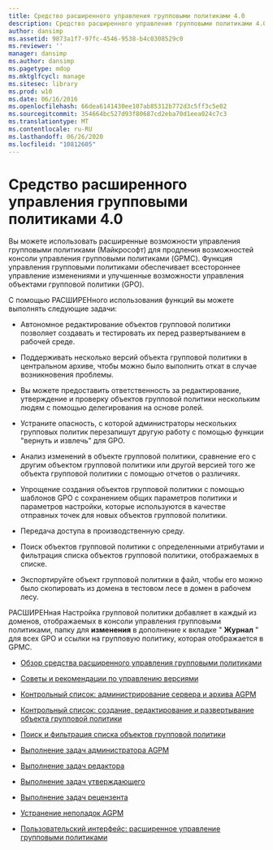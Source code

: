 ```yaml
---
title: Средство расширенного управления групповыми политиками 4.0
description: Средство расширенного управления групповыми политиками 4.0
author: dansimp
ms.assetid: 9873a1f7-97fc-4546-9538-b4c0308529c0
ms.reviewer: ''
manager: dansimp
ms.author: dansimp
ms.pagetype: mdop
ms.mktglfcycl: manage
ms.sitesec: library
ms.prod: w10
ms.date: 06/16/2016
ms.openlocfilehash: 66dea6141430ee107ab85312b772d3c5ff3c5e02
ms.sourcegitcommit: 354664bc527d93f80687cd2eba70d1eea024c7c3
ms.translationtype: MT
ms.contentlocale: ru-RU
ms.lasthandoff: 06/26/2020
ms.locfileid: "10812605"
---
```

# Средство расширенного управления групповыми политиками 4.0


Вы можете использовать расширенные возможности управления групповыми политиками (Майкрософт) для продления возможностей консоли управления групповыми политиками (GPMC). Функция управления групповыми политиками обеспечивает всестороннее управление изменениями и улучшенные возможности управления объектами групповой политики (GPO).

С помощью РАСШИРЕНного использования функций вы можете выполнять следующие задачи:

-   Автономное редактирование объектов групповой политики позволяет создавать и тестировать их перед развертыванием в рабочей среде.

-   Поддерживать несколько версий объекта групповой политики в центральном архиве, чтобы можно было выполнить откат в случае возникновения проблемы.

-   Вы можете предоставить ответственность за редактирование, утверждение и проверку объектов групповой политики нескольким людям с помощью делегирования на основе ролей.

-   Устраните опасность, с которой администраторы нескольких групповых политик перезапишут другую работу с помощью функции "вернуть и извлечь" для GPO.

-   Анализ изменений в объекте групповой политики, сравнение его с другим объектом групповой политики или другой версией того же объекта групповой политики с помощью отчетов о различиях.

-   Упрощение создания объектов групповой политики с помощью шаблонов GPO с сохранением общих параметров политики и параметров настройки, которые используются в качестве отправных точек для новых объектов групповой политики.

-   Передача доступа в производственную среду.

-   Поиск объектов групповой политики с определенными атрибутами и фильтрация списка объектов групповой политики, отображаемых в списке.

-   Экспортируйте объект групповой политики в файл, чтобы его можно было скопировать из домена в тестовом лесе в домен в рабочем лесу.

РАСШИРЕНная Настройка групповой политики добавляет в каждый из доменов, отображаемых в консоли управления групповыми политиками, папку для **изменения** в дополнение к вкладке " **Журнал** " для всех GPO и ссылки на групповую политику, которая отображается в GPMC.

-   [Обзор средства расширенного управления групповыми политиками](overview-of-advanced-group-policy-management-agpm40.md)

-   [Советы и рекомендации по управлению версиями](best-practices-for-version-control-agpm40.md)

-   [Контрольный список: администрирование сервера и архива AGPM](checklist-administer-the-agpm-server-and-archive-agpm40.md)

-   [Контрольный список: создание, редактирование и развертывание объекта групповой политики](checklist-create-edit-and-deploy-a-gpo-agpm40.md)

-   [Поиск и фильтрация списка объектов групповой политики](search-and-filter-the-list-of-gpos.md)

-   [Выполнение задач администратора AGPM](performing-agpm-administrator-tasks-agpm40.md)

-   [Выполнение задач редактора](performing-editor-tasks-agpm40.md)

-   [Выполнение задач утверждающего](performing-approver-tasks-agpm40.md)

-   [Выполнение задач рецензента](performing-reviewer-tasks-agpm40.md)

-   [Устранение неполадок AGPM](troubleshooting-agpm-agpm40.md)

-   [Пользовательский интерфейс: расширенное управление групповыми политиками](user-interface-advanced-group-policy-management-agpm40.md)

 

 





